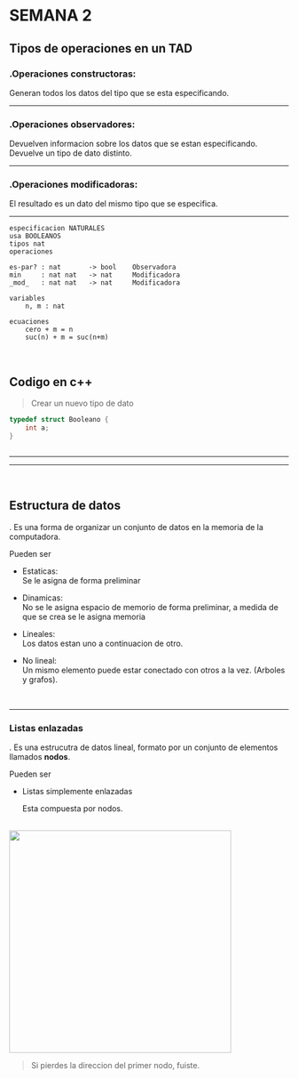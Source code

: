 # SEMANA 2

## Tipos de operaciones en un TAD

### .Operaciones constructoras: 
Generan todos los datos del tipo que se esta especificando.

---

### .Operaciones observadores: 
Devuelven informacion sobre los datos que se estan especificando. Devuelve un tipo de dato distinto.

---
### .Operaciones modificadoras: 
El resultado es un dato del mismo tipo que se especifica. 

---



``` 
especificacion NATURALES
usa BOOLEANOS
tipos nat
operaciones

es-par? : nat       -> bool    Observadora
min     : nat nat   -> nat     Modificadora
_mod_   : nat nat   -> nat     Modificadora

variables 
    n, m : nat

ecuaciones 
    cero + m = n
    suc(n) + m = suc(n+m)   
```
</br>

## Codigo en c++
> Crear un nuevo tipo de dato
```c++
typedef struct Booleano {
    int a;
}



```

---
---
</br>

## Estructura de datos
. Es una forma de organizar un conjunto de datos en la memoria de la computadora.

 Pueden ser

* Estaticas: </br>
    Se le asigna de forma preliminar
     
* Dinamicas: </br>
    No se le asigna espacio de memorio de forma preliminar, a medida de que se crea se le asigna memoria

* Lineales: </br>
    Los datos estan uno a continuacion de otro. 

* No lineal: </br>
    Un mismo elemento puede estar conectado con otros a la vez. (Arboles y grafos).

</br>

---
### Listas enlazadas

. Es una estrucutra de datos lineal, formato por un conjunto de elementos llamados **nodos**.

 Pueden ser
 * Listas simplemente enlazadas

    Esta compuesta por nodos.

</br>

<img src = "https://3.bp.blogspot.com/-6EUgwAAj1kU/ThZFDH5QJOI/AAAAAAAAAEM/Rae9N-EvcBo/s1600/enlace+simple.jpg" width = "400px">

> Si pierdes la direccion del primer nodo, fuiste.



